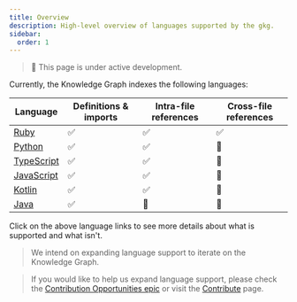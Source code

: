 ```yaml
---
title: Overview
description: High-level overview of languages supported by the gkg.
sidebar:
  order: 1
---
```


> 🚧 This page is under active development.

Currently, the Knowledge Graph indexes the following languages:

| Language                    | Definitions & imports | Intra-file references | Cross-file references |
| --------------------------- | --------------------- | --------------------- | --------------------- |
| [Ruby](../ruby)             | ✅                    | ✅                    | ✅                    |
| [Python](../python)         | ✅                    | ✅                    | 🚧                    |
| [TypeScript](../typescript) | ✅                    | ✅                    | 🚧                    |
| [JavaScript](../typescript) | ✅                    | ✅                    | 🚧                    |
| [Kotlin](../kotlin)         | ✅                    | ✅                    | 🚧                    |
| [Java](../java)             | ✅                    | 🚧                    | 🚧                    |

Click on the above language links to see more details about what is supported and what isn't.

> We intend on expanding language support to iterate on the Knowledge Graph.

> If you would like to help us expand language support, please check the [Contribution Opportunities epic](https://gitlab.com/groups/gitlab-org/rust/-/epics/17) or visit the [Contribute](../contribute/build.md) page.
